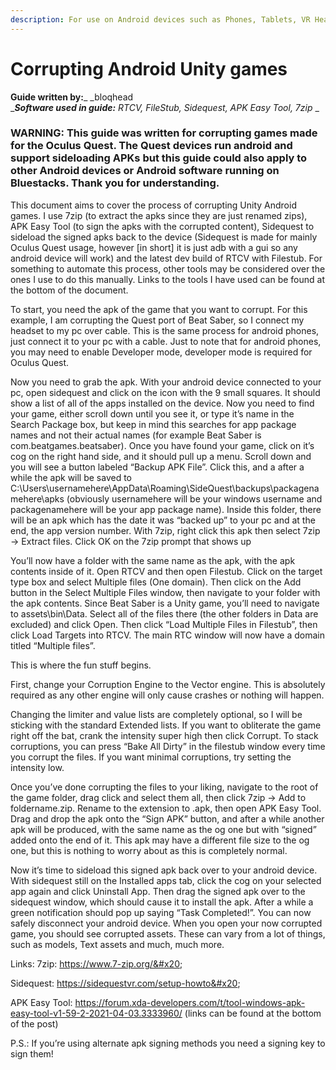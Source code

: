 ```yaml
---
description: For use on Android devices such as Phones, Tablets, VR Headsets.
---
```


# Corrupting Android Unity games

**Guide written by:**_ _bloqhead\
__**Software used in guide:** RTCV, FileStub, Sidequest, APK Easy Tool, 7zip__

### WARNING: **This guide was written for corrupting games made for the Oculus Quest. The Quest devices run android and support sideloading APKs but this guide could also apply to other Android devices or Android software running on Bluestacks. Thank you for understanding.**



This document aims to cover the process of corrupting Unity Android games. I use 7zip (to extract the apks since they are just renamed zips), APK Easy Tool (to sign the apks with the corrupted content), Sidequest to sideload the signed apks back to the device (Sidequest is made for mainly Oculus Quest usage, however \[in short] it is just adb with a gui so any android device will work) and the latest dev build of RTCV with Filestub. For something to automate this process, other tools may be considered over the ones I use to do this manually. Links to the tools I have used can be found at the bottom of the document.

To start, you need the apk of the game that you want to corrupt. For this example, I am corrupting the Quest port of Beat Saber, so I connect my headset to my pc over cable. This is the same process for android phones, just connect it to your pc with a cable. Just to note that for android phones, you may need to enable Developer mode, developer mode is required for Oculus Quest.

Now you need to grab the apk. With your android device connected to your pc, open sidequest and click on the icon with the 9 small squares. It should show a list of all of the apps installed on the device. Now you need to find your game, either scroll down until you see it, or type it’s name in the Search Package box, but keep in mind this searches for app package names and not their actual names (for example Beat Saber is com.beatgames.beatsaber). Once you have found your game, click on it’s cog on the right hand side, and it should pull up a menu. Scroll down and you will see a button labeled “Backup APK File”. Click this, and a after a while the apk will be saved to C:\Users\usernamehere\AppData\Roaming\SideQuest\backups\packagenamehere\apks (obviously usernamehere will be your windows username and packagenamehere will be your app package name). Inside this folder, there will be an apk which has the date it was “backed up” to your pc and at the end, the app version number. With 7zip, right click this apk then select 7zip -> Extract files. Click OK on the 7zip prompt that shows up

You’ll now have a folder with the same name as the apk, with the apk contents inside of it. Open RTCV and then open Filestub. Click on the target type box and select Multiple files (One domain). Then click on the Add button in the Select Multiple Files window, then navigate to your folder with the apk contents. Since Beat Saber is a Unity game, you’ll need to navigate to assets\bin\Data. Select all of the files there (the other folders in Data are excluded) and click Open. Then click “Load Multiple Files in Filestub”, then click Load Targets into RTCV. The main RTC window will now have a domain titled “Multiple files”.

This is where the fun stuff begins.

First, change your Corruption Engine to the Vector engine. This is absolutely required as any other engine will only cause crashes or nothing will happen.

Changing the limiter and value lists are completely optional, so I will be sticking with the standard Extended lists. If you want to obliterate the game right off the bat, crank the intensity super high then click Corrupt. To stack corruptions, you can press “Bake All Dirty” in the filestub window every time you corrupt the files. If you want minimal corruptions, try setting the intensity low.

Once you’ve done corrupting the files to your liking, navigate to the root of the game folder, drag click and select them all, then click 7zip -> Add to foldername.zip. Rename to the extension to .apk, then open APK Easy Tool. Drag and drop the apk onto the “Sign APK” button, and after a while another apk will be produced, with the same name as the og one but with “signed” added onto the end of it. This apk may have a different file size to the og one, but this is nothing to worry about as this is completely normal.

Now it’s time to sideload this signed apk back over to your android device. With sidequest still on the Installed apps tab, click the cog on your selected app again and click Uninstall App. Then drag the signed apk over to the sidequest window, which should cause it to install the apk. After a while a green notification should pop up saying “Task Completed!”. You can now safely disconnect your android device. When you open your now corrupted game, you should see corrupted assets. These can vary from a lot of things, such as models, Text assets and much, much more.

Links: 7zip: https://www.7-zip.org/&#x20;

Sidequest: https://sidequestvr.com/setup-howto&#x20;

APK Easy Tool: https://forum.xda-developers.com/t/tool-windows-apk-easy-tool-v1-59-2-2021-04-03.3333960/ (links can be found at the bottom of the post)

P.S.: If you’re using alternate apk signing methods you need a signing key to sign them!
